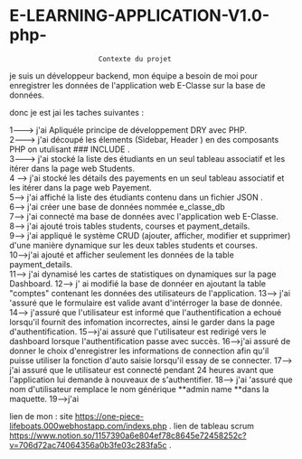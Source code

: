 # E-LEARNING-APPLICATION-V1.0-php-
                          Contexte du projet
je suis un développeur backend, mon  équipe a besoin de moi  pour enregistrer les données de l'application web E-Classe sur la base de données.

donc je est jai les taches suivantes :

                       
  
 1---> j'ai  Apliquéle principe de développement DRY avec PHP. <br>
 2--->  j'ai découpé les élements (Sidebar, Header ) en des composants PHP on utulisant ### INCLUDE .<br>
 3--->   j'ai stocké la liste des étudiants en un seul tableau associatif et les itérer dans la page web Students.<br>
 4 -->  j'ai stocké les détails des payements en un seul tableau associatif et les itérer dans la page web Payement.<br>
 5--> j'ai affiché la liste des étudiants contenu dans un fichier  JSON .<br>
 6--> j'ai créer une base de données nommée e_classe_db<br>
7--> j'ai connecté ma base de données avec l'application web E-Classe.<br>
8--> j'ai ajouté trois tables students, courses et payment_details.<br>
9--> j'ai appliqué le système CRUD (ajouter, afficher, modifier et supprimer) d'une manière dynamique sur les deux tables students et courses.<br>
10-->j'ai ajouté et afficher seulement les données de la table payment_details.<br>
11--> j'ai dynamisé  les cartes de statistiques on dynamiques sur la page Dashboard.
12--> j' ai  modifié la base de donnéer en ajoutant la table "comptes" contenant les données des utilisateurs de l'application.
13--> j'ai 'assuré que le formulaire est valide avant d'intérroger la base de donnée.
14--> j'assuré que l'utilisateur est informé que l'authentification a echoué lorsqu'il fournit des infomation incorrectes, ainsi le garder dans la page d'authentification.
15-->j'ai assuré que l'utilisateur est redirigé vers le dashboard lorsque l'authentification passe avec succès.
16-->j'ai assuré de donner le choix d'enregistrer les informations de connection afin qu'il puisse utiliser la fonction d'auto saisie lorsqu'il essay de se connecter.
17--> j'ai assuré que le utilisateur est connecté pendant 24 heures avant que l'application lui demande à nouveaux de s'authentifier.
18--> j'ai 'assuré que nom d'utilisateur remplace le nom générique **admin name **dans la maquette.
19-->j'ai 
<br>



lien de mon : site https://one-piece-lifeboats.000webhostapp.com/indexs.php   .
lien de tableau scrum https://www.notion.so/1157390a6e804ef78c8645e72458252c?v=706d72ac74064356a0b3fe03c283fa5c   .
 
